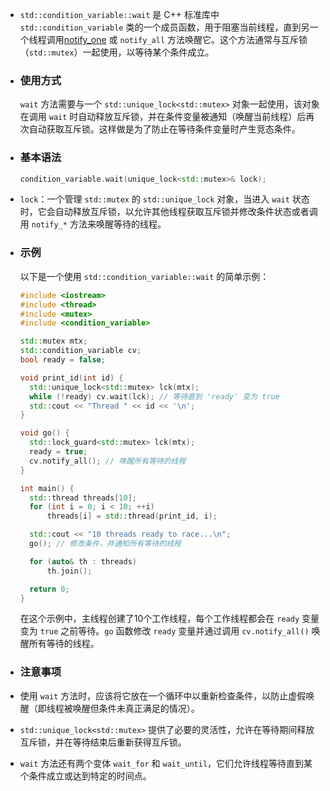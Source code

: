 - `std::condition_variable::wait` 是 C++ 标准库中 `std::condition_variable` 类的一个成员函数，用于阻塞当前线程，直到另一个线程调用[notify_one]([[std::condition_variable]]) 或 `notify_all` 方法唤醒它。这个方法通常与互斥锁（`std::mutex`）一起使用，以等待某个条件成立。
- ### 使用方式
  `wait` 方法需要与一个 `std::unique_lock<std::mutex>` 对象一起使用，该对象在调用 `wait` 时自动释放互斥锁，并在条件变量被通知（唤醒当前线程）后再次自动获取互斥锁。这样做是为了防止在等待条件变量时产生竞态条件。
- ### 基本语法
  
  ```cpp
  condition_variable.wait(unique_lock<std::mutex>& lock);
  ```
- `lock`：一个管理 `std::mutex` 的 `std::unique_lock` 对象，当进入 `wait` 状态时，它会自动释放互斥锁，以允许其他线程获取互斥锁并修改条件状态或者调用 `notify_*` 方法来唤醒等待的线程。
- ### 示例
  
  以下是一个使用 `std::condition_variable::wait` 的简单示例：
  
  ```cpp
  #include <iostream>
  #include <thread>
  #include <mutex>
  #include <condition_variable>
  
  std::mutex mtx;
  std::condition_variable cv;
  bool ready = false;
  
  void print_id(int id) {
    std::unique_lock<std::mutex> lck(mtx);
    while (!ready) cv.wait(lck); // 等待直到 'ready' 变为 true
    std::cout << "Thread " << id << '\n';
  }
  
  void go() {
    std::lock_guard<std::mutex> lck(mtx);
    ready = true;
    cv.notify_all(); // 唤醒所有等待的线程
  }
  
  int main() {
    std::thread threads[10];
    for (int i = 0; i < 10; ++i)
        threads[i] = std::thread(print_id, i);
  
    std::cout << "10 threads ready to race...\n";
    go(); // 修改条件，并通知所有等待的线程
  
    for (auto& th : threads)
        th.join();
  
    return 0;
  }
  ```
  
  在这个示例中，主线程创建了10个工作线程，每个工作线程都会在 `ready` 变量变为 `true` 之前等待。`go` 函数修改 `ready` 变量并通过调用 `cv.notify_all()` 唤醒所有等待的线程。
- ### 注意事项
- 使用 `wait` 方法时，应该将它放在一个循环中以重新检查条件，以防止虚假唤醒（即线程被唤醒但条件未真正满足的情况）。
- `std::unique_lock<std::mutex>` 提供了必要的灵活性，允许在等待期间释放互斥锁，并在等待结束后重新获得互斥锁。
- `wait` 方法还有两个变体 `wait_for` 和 `wait_until`，它们允许线程等待直到某个条件成立或达到特定的时间点。